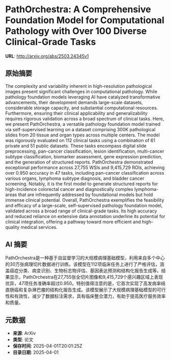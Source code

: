 # PathOrchestra: A Comprehensive Foundation Model for Computational Pathology with Over 100 Diverse Clinical-Grade Tasks

**URL**: http://arxiv.org/abs/2503.24345v1

## 原始摘要

The complexity and variability inherent in high-resolution pathological
images present significant challenges in computational pathology. While
pathology foundation models leveraging AI have catalyzed transformative
advancements, their development demands large-scale datasets, considerable
storage capacity, and substantial computational resources. Furthermore,
ensuring their clinical applicability and generalizability requires rigorous
validation across a broad spectrum of clinical tasks. Here, we present
PathOrchestra, a versatile pathology foundation model trained via
self-supervised learning on a dataset comprising 300K pathological slides from
20 tissue and organ types across multiple centers. The model was rigorously
evaluated on 112 clinical tasks using a combination of 61 private and 51 public
datasets. These tasks encompass digital slide preprocessing, pan-cancer
classification, lesion identification, multi-cancer subtype classification,
biomarker assessment, gene expression prediction, and the generation of
structured reports. PathOrchestra demonstrated exceptional performance across
27,755 WSIs and 9,415,729 ROIs, achieving over 0.950 accuracy in 47 tasks,
including pan-cancer classification across various organs, lymphoma subtype
diagnosis, and bladder cancer screening. Notably, it is the first model to
generate structured reports for high-incidence colorectal cancer and
diagnostically complex lymphoma-areas that are infrequently addressed by
foundational models but hold immense clinical potential. Overall, PathOrchestra
exemplifies the feasibility and efficacy of a large-scale, self-supervised
pathology foundation model, validated across a broad range of clinical-grade
tasks. Its high accuracy and reduced reliance on extensive data annotation
underline its potential for clinical integration, offering a pathway toward
more efficient and high-quality medical services.


## AI 摘要

PathOrchestra是一种基于自监督学习的大规模病理基础模型，利用来自多个中心的30万张病理切片数据进行训练。该模型在112项临床任务上进行了严格评估，涵盖癌症分类、病变识别、生物标志物评估、基因表达预测和结构化报告生成等。结果显示，PathOrchestra在27,755张全切片图像和9,415,729个感兴趣区域上表现优异，47项任务准确率超过0.950。特别值得注意的是，它首次实现了高发病率结直肠癌和复杂淋巴瘤的结构化报告生成。该模型展示了大规模病理基础模型的可行性和有效性，减少了数据标注需求，具有临床整合潜力，有助于提高医疗服务效率和质量。

## 元数据

- **来源**: ArXiv
- **类型**: 论文
- **保存时间**: 2025-04-01T20:01:25Z
- **目录日期**: 2025-04-01
